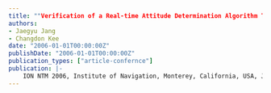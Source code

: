 ```yaml
---
title: ""Verification of a Real-time Attitude Determination Algorithm Through Development of 48 Channel GPS Attitude Receiver Hardware""
authors:
- Jaegyu Jang
- Changdon Kee
date: "2006-01-01T00:00:00Z"
publishDate: "2006-01-01T00:00:00Z"
publication_types: ["article-confernce"]
publication: |-
    ION NTM 2006, Institute of Navigation, Monterey, California, USA, January, 2006
---
```

